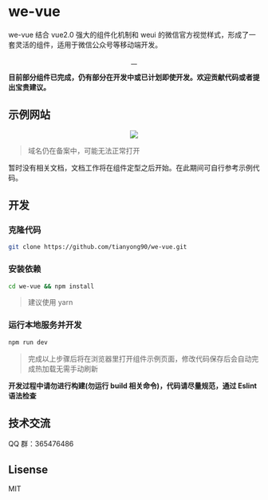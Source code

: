 # we-vue

we-vue 结合 vue2.0 强大的组件化机制和 weui 的微信官方视觉样式，形成了一套灵活的组件，适用于微信公众号等移动端开发。

<p align="center">
  <a href="https://www.npmjs.com/package/we-vue">
    <img src="https://img.shields.io/npm/v/we-vue.svg?style=flat-square" alt="">
  </a>
  <a href="https://www.npmjs.com/package/we-vue">
    <img src="https://img.shields.io/npm/dm/we-vue.svg?style=flat-square" alt="">
  </a>
  <a href="http://issuestats.com/github/tianyong90/we-vue/issues">
    <img src="http://issuestats.com/github/tianyong90/we-vue/badge/issue?style=flat-square" alt="">
  </a>
  <a href="http://issuestats.com/github/tianyong90/we-vue/pulls">
    <img src="http://issuestats.com/github/tianyong90/we-vue/badge/pr?style=flat-square" alt="">
  </a>
</p>

**目前部分组件已完成，仍有部分在开发中或已计划即使开发。欢迎贡献代码或者提出宝贵建议。**

## 示例网站

<p align="center">
  <a href="http://wevue.org">
    <img src="https://raw.githubusercontent.com/tianyong90/we0vue/master/qrcode.png">
  </a>
</p>

> 域名仍在备案中，可能无法正常打开

暂时没有相关文档，文档工作将在组件定型之后开始。在此期间可自行参考示例代码。

## 开发

### 克隆代码

``` bash
git clone https://github.com/tianyong90/we-vue.git
```

### 安装依赖

``` bash
cd we-vue && npm install
```

> 建议使用 yarn

### 运行本地服务并开发

``` bash
npm run dev
```
> 完成以上步骤后将在浏览器里打开组件示例页面，修改代码保存后会自动完成热加载无需手动刷新

**开发过程中请勿进行构建(勿运行 build 相关命令)，代码请尽量规范，通过 Eslint 语法检查**

## 技术交流

QQ 群：365476486

## Lisense

MIT
